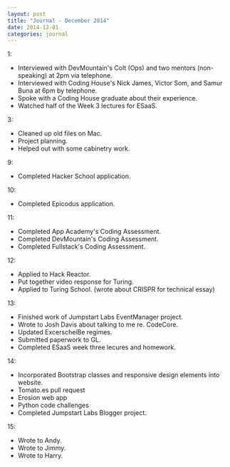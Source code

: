 ```yaml
---
layout: post
title: "Journal - December 2014"
date: 2014-12-01
categories: journal
---
```


1:
* Interviewed with DevMountain's Colt (Ops) and two mentors (non-speaking) at 2pm via telephone.
* Interviewed with Coding House's Nick James, Victor Som, and Samur Buna at 6pm by telephone.
* Spoke with a Coding House graduate about their experience.
* Watched half of the Week 3 lectures for ESaaS.

3:
* Cleaned up old files on Mac.
* Project planning.
* Helped out with some cabinetry work.

9:
* Completed Hacker School application.

10:
* Completed Epicodus application.

11:
+ Completed App Academy's Coding Assessment.
+ Completed DevMountain's Coding Assessment.
+ Completed Fullstack's Coding Assessment.

12:
+ Applied to Hack Reactor.
+ Put together video response for Turing.
+ Applied to Turing School. (wrote about CRISPR for technical essay)

13:
+ Finished work of Jumpstart Labs EventManager project.
+ Wrote to Josh Davis about talking to me re. CodeCore.
+ Updated ExcerscheiBe regimes.
+ Submitted paperwork to GL.
+ Completed ESaaS week three lecures and homework.

14:
+ Incorporated Bootstrap classes and responsive design elements into website.
+ Tomato.es pull request
+ Erosion web app
+ Python code challenges
+ Completed Jumpstart Labs Blogger project.

15:
+ Wrote to Andy.
+ Wrote to Jimmy.
+ Wrote to Harry.